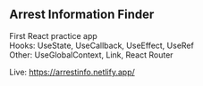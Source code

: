 

## Arrest Information Finder

First React practice app  
Hooks: UseState, UseCallback, UseEffect, UseRef  
Other: UseGlobalContext, Link, React Router  
  
Live: https://arrestinfo.netlify.app/

